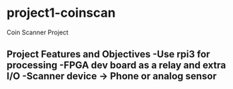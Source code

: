 # project1-coinscan
Coin Scanner Project

Project Features and Objectives
-Use rpi3 for processing
-FPGA dev board as a relay and extra I/O
-Scanner device -> Phone or analog sensor
-

